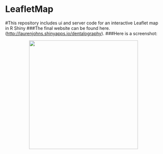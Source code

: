 # LeafletMap
#This repository includes ui and server code for an interactive Leaflet map in R Shiny
###The final website can be found here. (http://laurenjohns.shinyapps.io/dentalography).
###Here is a screenshot: 
<p align="center">
  <img src="/home/lauren/Dropbox/Data Science/website.png" width="350"/>
</p>
